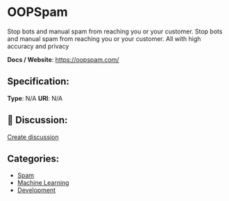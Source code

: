 # OOPSpam


Stop bots and manual spam from reaching you or your customer. Stop bots and manual spam from reaching you or your customer.  All with high accuracy and privacy

**Docs / Website**: https://oopspam.com/

## Specification:
**Type**:  N/A 
**URI**:  N/A 

## 💬 Discussion:
[Create discussion](https://github.com/apis-list/apis-list/discussions/new)

## Categories:
- [Spam](https://github.com/apis-list/apis-list#spam)
- [Machine Learning](https://github.com/apis-list/apis-list#machine-learning)
- [Development](https://github.com/apis-list/apis-list#development)




